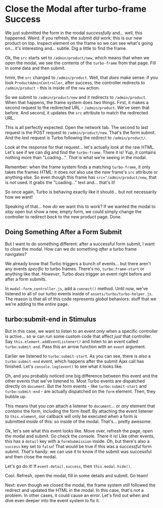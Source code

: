 # Close the Modal after turbo-frame Success

We just submitted the form in the modal *successfully* and... well, this happened.
Weird. If you refresh, the submit *did* work: this is our new product on top. Inspect
element on the frame so we can see what's going on... it's interesting and...
subtle. Dig a little to find the frame.

Ok, the `src` starts set to `/admin/product/new`, which means that when we open the
modal, we see the contents of the `turbo-frame` from that page. Fill in some data
and then submit.

hmm, the `src` changed to `/admin/product`. Well, that *does* make sense:
if you look `ProductAdminController`, after success, the controller redirects
to `/admin/product` - this is inside of the `new` action.

So we submit to `/admin/product/new` and it redirects to `/admin/product`. When
that happens, the frame system does *two* things. First, it makes a second request
to the redirected URL - `/admin/product`. We've seen that before. And second, it
updates the `src` attribute to match the redirected URL.

This is all perfectly expected. Open the network tab. The second to last request
is the POST request to `/admin/product/new`. That's the form submit. And the
*last* request is Turbo following the redirect to `/admin/product/`.

Look at the response for that request... let's actually look at the raw HTML.
Let's see if we can dig and find the `turbo-frame`. There it is! Yup, it contains
nothing more than "Loading...". *That* is what we're seeing in the modal.

Remember: when the frame system finds a matching `turbo-frame`, it only takes
the frames *HTML*: it does *not* also use the new frame's `src` attribute or
anything else. So even though this frame has `src="/admin/product/new`,
that is *not* used. It grabs the "Loading..." text and... that's it!

So once again, Turbo is behaving exactly like it should... but not necessarily
how we want!

Speaking of that... how *do* we want this to work? If we wanted the modal to
*stay* open but show a new, empty form, we could simply change the controller
to redirect *back* to the new product page. Done.

## Doing Something After a Form Submit

But I want to do something different: after a successful form submit, I want to
*close* the modal. How can we do something *after* a turbo frame navigates?

We already know that Turbo triggers a bunch of events... but there aren't
any events *specific* to turbo frames. There's no, `turbo:frame-start` or
anything like that. *However*, Turbo *does* trigger an event right before
and after a form submits.

In `modal-form_controller.js`, add a `connect()` method. Until now, we've
listened to all of our turbo events inside of `assets/turbo/turbo-helper.js`. The
reason is that all of this code represents *global* behaviors: stuff that we
we're adding to the *entire* page.

## turbo:submit-end in Stimulus

But in this case, we want to listen to an event *only* when a specific controller
is active... so w can run some custom code that affect *just* that controller. Say
`this.element.addEventListener()` and listen to an event called
`turbo:submit-end`. Pass this an arrow function with an `event` argument.

Earlier we listened to `turbo:submit-start`. As you can see, there is *also*
a `turbo:submit-end` event, which happens after the submit Ajax call has finished.
Let's `console.log(event)` to see what it looks like.

Oh, and you probably noticed one big difference between this event and the other
events that we've listened to. Most Turbo events are dispatched directly on
`document`. But the form events - like `turbo:submit-start` and `turbo:submit-end` -
are actually dispatched on the `form` element. Then, they bubble up.

This means that you *can* attach a listener to `document`... or *any* element that
*contains* the form, including the form itself. By attaching the event listener to
`this.element`, our callback will only be executed when a form is submitted
*inside* of this: so inside of the modal. That's... pretty awesome.

Ok, let's see what this event looks like. Move over, refresh the page, open the modal
and submit. Go check the console. There it is! Like other events, this has a
`detail` key with a `formSubmission` inside. Oh, but there's also a `success`
key set to `false`! That would be true if this was a *successful* form submit.
*That's* handy: we can use it to know if the submit was successful and then close
the modal.

Let's go do it! If `event.detail.success`, then `this.modal.hide()`.

Cool. Refresh, open the modal, fill in some details and submit. Go team!

Next: even though we closed the modal, the frame system *still* followed the
redirect and updated the HTML in the modal. In this case, that's not a problem.
In other cases, it could cause an error. Let's find out when and dive even
deeper into the event system to fix it.
